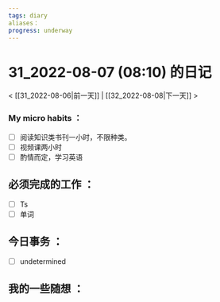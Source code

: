 ```yaml
---
tags: diary
aliases：
progress: underway
---
```

# 31_2022-08-07 (08:10) 的日记
< [[31_2022-08-06|前一天]] | [[32_2022-08-08|下一天]] >

### My micro habits ：
- [ ] 阅读知识类书刊一小时，不限种类。
- [ ] 视频课两小时
- [ ] 酌情而定，学习英语

## 必须完成的工作 ：
- [ ] Ts
- [ ] 单词

## 今日事务 ：
- [ ] undetermined

## 我的一些随想 ：
